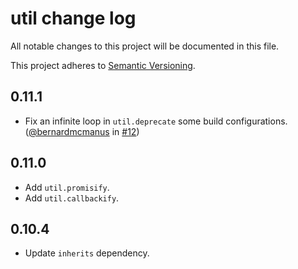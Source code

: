 # util change logAll notable changes to this project will be documented in this file.This project adheres to [Semantic Versioning](http://semver.org/).## 0.11.1* Fix an infinite loop in `util.deprecate` some build configurations. ([@bernardmcmanus](https://github.com/bernardmcmanus) in [#12](https://github.com/defunctzombie/node-util/pull/12))## 0.11.0* Add `util.promisify`.* Add `util.callbackify`.## 0.10.4* Update `inherits` dependency.